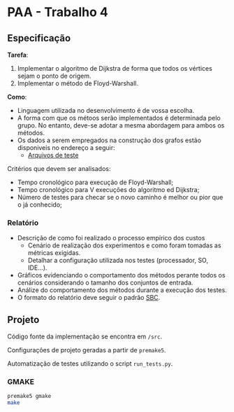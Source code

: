 # PAA - Trabalho 4

## Especificação

**Tarefa**: 

1. Implementar o algoritmo de Dijkstra de forma que todos os vértices sejam o ponto de origem.
2. Implementar o método de Floyd-Warshall.

**Como**:

* Linguagem utilizada no desenvolvimento é de vossa escolha.
* A forma com que os métoos serão implementados é determinada pelo grupo. No entanto, deve-se adotar a mesma abordagem para ambos os métodos.
* Os dados a serem empregados na construção dos grafos estão disponiveis no endereço a seguir:
  * [Arquivos de teste](https://drive.google.com/file/d/1e9F7pIPWXMXQDrWcsFBX0YYLDz2m0rwK/view)

Critérios que devem ser analisados:

* Tempo cronológico para execução de Floyd-Warshall;
* Tempo cronológico para V execuções do algoritmo ed Dijkstra;
* Número de testes para checar se o novo caminho é melhor ou pior que o já conhecido;

### Relatório

* Descrição de como foi realizado o processo empírico dos custos
  * Cenário de realização dos experimentos e como foram tomadas as métricas exigidas.
  * Detalhar a configuração utilizada nos testes (processador, SO, IDE...).
* Gráficos evidenciando o comportamento dos métodos perante todos os cenários considerando o tamanho dos conjuntos de entrada.
* Análize do comportamento dos métodos durante a execução dos testes.
* O formato do relatório deve seguir o padrão [SBC](https://www.sbc.org.br/documentos-da-sbc/summary/169-templates-para-artigos-e-capitulos-de-livros/878-modelosparapublicaodeartigos).

## Projeto

Código fonte da implementação se encontra em `/src`.

Configurações de projeto geradas a partir de `premake5`.

Automatização de testes utilizando o script `run_tests.py`.

### GMAKE

```sh
premake5 gmake
make
```
